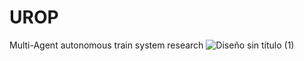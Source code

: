 # UROP
Multi-Agent autonomous train system research
![Diseño sin título (1)](https://github.com/user-attachments/assets/6b2e4f5f-c983-494a-ab9e-0d8b1d7be078)
